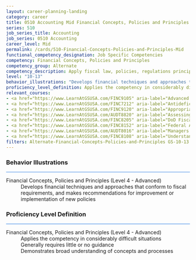 ```yaml
---
layout: career-planning-landing
category: career
title: 0510 Accounting Mid Financial Concepts, Policies and Principles
series: 510
job_series_title: Accounting
job_series: 0510 Accounting
career_level: Mid
permalink: /cards/510-Financial-Concepts-Policies-and-Principles-Mid
functional_competency_designation: Job Specific Competencies
competency: Financial Concepts, Policies and Principles
competency_group: Alternate
competency_description: Apply fiscal law, policies, regulations principles, standards, and procedures to financial management activities
level: "10-13"
behavior_illustrations: "Develops financial techniques and approaches that conform to fiscal requirements, and makes recommendations for improvement or implementation of new policies"
proficiency_level_definition: Applies the competency in considerably difficult situations ? Generally requires little or no guidance ? Demonstrates broad understanding of concepts and processes
relevant_courses: 
- <a href="https://www.LearnAtGSUSA.com/FINC9105" aria-label="Advanced Appropriations Law (FINC9100), GSU - https://www.LearnAtGSUSA.com/FINC9105">Advanced Appropriations Law (FINC9100), GSU</a>
- <a href="https://www.LearnAtGSUSA.com/FINC7212" aria-label="Antideficiency Act (FINC7207), GSU - https://www.LearnAtGSUSA.com/FINC7212">Antideficiency Act (FINC7207), GSU</a>
- <a href="https://www.LearnAtGSUSA.com/FINC9120" aria-label="Appropriations Law for Reimbursements, Revolving Funds and User Fees (FINC9115), GSU - https://www.LearnAtGSUSA.com/FINC9120">Appropriations Law for Reimbursements, Revolving Funds and User Fees (FINC9115), GSU</a>
- <a href="https://www.LearnAtGSUSA.com/AUDT8820" aria-label="Assessing Financial Related Activities and Controls (AUDT8811), GSU - https://www.LearnAtGSUSA.com/AUDT8820">Assessing Financial Related Activities and Controls (AUDT8811), GSU</a>
- <a href="https://www.LearnAtGSUSA.com/FINC8205" aria-label="DoD Fiscal Law Principles (FINC8200), GSU - https://www.LearnAtGSUSA.com/FINC8205">DoD Fiscal Law Principles (FINC8200), GSU</a>
- <a href="https://www.LearnAtGSUSA.com/FINC8152" aria-label="Federal Appropriations Law Refresher and Update (FINC8147), GSU - https://www.LearnAtGSUSA.com/FINC8152">Federal Appropriations Law Refresher and Update (FINC8147), GSU</a>
- <a href="https://www.LearnAtGSUSA.com/AUDT8016" aria-label="Managers and Auditors Roles in Assessing Internal Controls (AUDT8003), GSU - https://www.LearnAtGSUSA.com/AUDT8016">Managers and Auditors Roles in Assessing Internal Controls (AUDT8003), GSU</a>
- <a href="https://www.LearnAtGSUSA.com/FINC8108" aria-label="Understanding Federal Financial Statements (FINC8103), GSU - https://www.LearnAtGSUSA.com/FINC8108">Understanding Federal Financial Statements (FINC8103), GSU</a>
filters: Alternate-Financial-Concepts-Policies-and-Principles GS-10-13 series-0510
---
```


<div class="desktop:grid-col-6 margin-y-3">
  <div class="border-top-2 bg-white padding-3 shadow-5 height-full members-hover border-1px button-border border-top-blue radius-lg card-text-color">
    <h3>Behavior Illustrations</h3>
    <hr style="background-color: #1b74e0 !important;"/>
    <dl class="text-base card-content-color"><dt>Financial Concepts, Policies and Principles (Level 4 - Advanced)</dt><dd>Develops financial techniques and approaches that conform to fiscal requirements, and makes recommendations for improvement or implementation of new policies</dd></dl>
  </div>
</div>
<div class="desktop:grid-col-6 margin-y-3">
  <div class="border-top-2 bg-white padding-3 shadow-5 height-full members-hover border-1px button-border border-top-blue radius-lg card-text-color">
    <h3>Proficiency Level Definition</h3>
     <hr style="background-color: #1b74e0 !important;"/>
    <dl class="text-base card-content-color"><dt>Financial Concepts, Policies and Principles (Level 4 - Advanced)</dt><dd>Applies the competency in considerably difficult situations </dd><dd> Generally requires little or no guidance </dd><dd> Demonstrates broad understanding of concepts and processes</dd></dl>
  </div>
</div>